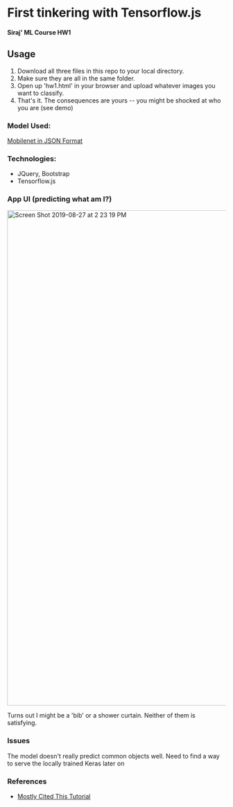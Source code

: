 # First tinkering with Tensorflow.js
#### Siraj' ML Course HW1

## Usage

1. Download all three files in this repo to your local directory.
2. Make sure they are all in the same folder.
3. Open up 'hw1.html' in your browser and upload whatever images you want to classify.
4. That's it. The consequences are yours -- you might be shocked at who you are (see demo)


### Model Used:
[Mobilenet in JSON Format]('https://storage.googleapis.com/tfjs-models/tfjs/mobilenet_v1_1.0_224/model.json')

### Technologies:

* JQuery, Bootstrap
* Tensorflow.js

### App UI (predicting what am I?)
<img width="1143" alt="Screen Shot 2019-08-27 at 2 23 19 PM" src="https://user-images.githubusercontent.com/43501958/63809838-32115a80-c8d8-11e9-9881-755895a7b26b.png">

Turns out I might be a 'bib' or a shower curtain. Neither of them is satisfying.

### Issues

The model doesn't really predict common objects well. Need to find a way to serve the locally trained Keras later on

### References

* [Mostly Cited This Tutorial](https://www.youtube.com/watch?v=EoYfa6mYOG4)



